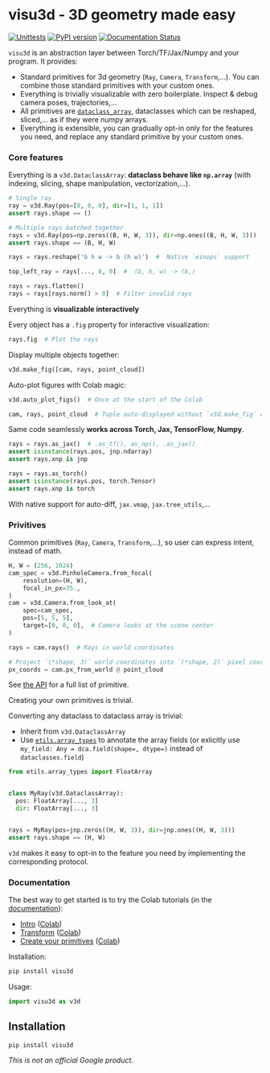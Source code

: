 # visu3d - 3D geometry made easy

[![Unittests](https://github.com/google-research/visu3d/actions/workflows/pytest_and_autopublish.yml/badge.svg)](https://github.com/google-research/visu3d/actions/workflows/pytest_and_autopublish.yml)
[![PyPI version](https://badge.fury.io/py/visu3d.svg)](https://badge.fury.io/py/visu3d)
[![Documentation Status](https://readthedocs.org/projects/visu3d/badge/?version=latest)](https://visu3d.readthedocs.io/en/latest/?badge=latest)

`visu3d` is an abstraction layer between Torch/TF/Jax/Numpy and your program.
It provides:

*   Standard primitives for 3d geometry (`Ray`, `Camera`, `Transform`,...).
    You can combine those standard primitives with your custom ones.
*   Everything is trivially visualizable with zero boilerplate. Inspect & debug
    camera poses, trajectories,...
*   All primitives are
    [`dataclass_array`](https://github.com/google-research/dataclass_array),
    dataclasses which can be reshaped, sliced,... as if they were numpy arrays.
*   Everything is extensible, you can gradually opt-in only for the features you
    need, and replace any standard primitive by your custom ones.

### Core features

<section class="zippy">

Everything is a `v3d.DataclassArray`: **dataclass behave like `np.array`** (with
indexing, slicing, shape manipulation, vectorization,...).

```python
# Single ray
ray = v3d.Ray(pos=[0, 0, 0], dir=[1, 1, 1])
assert rays.shape == ()

# Multiple rays batched together
rays = v3d.Ray(pos=np.zeros((B, H, W, 3)), dir=np.ones((B, H, W, 3)))
assert rays.shape == (B, H, W)

rays = rays.reshape('b h w -> b (h w)')  #  Native `einops` support

top_left_ray = rays[..., 0, 0]  #  (b, h, w) -> (b,)

rays = rays.flatten()
rays = rays[rays.norm() > 0]  # Filter invalid rays
```

</section>
<section class="zippy">

Everything is **visualizable interactively**

Every object has a `.fig` property for interactive visualization:

```python
rays.fig  # Plot the rays
```

Display multiple objects together:

```python
v3d.make_fig([cam, rays, point_cloud])
```

Auto-plot figures with Colab magic:

```python
v3d.auto_plot_figs()  # Once at the start of the Colab

cam, rays, point_cloud  # Tuple auto-displayed without `v3d.make_fig` call
```

</section>
<section class="zippy">

Same code seamlessly **works across Torch, Jax, TensorFlow, Numpy**.

```python
rays = rays.as_jax()  # .as_tf(), as_np(), .as_jax()
assert isinstance(rays.pos, jnp.ndarray)
assert rays.xnp is jnp

rays = rays.as_torch()
assert isinstance(rays.pos, torch.Tensor)
assert rays.xnp is torch
```

With native support for auto-diff, `jax.vmap`, `jax.tree_utils`,...

</section>

### Privitives

<section class="zippy">

Common primitives (`Ray`, `Camera`, `Transform`,...), so user can express
intent, instead of math.

```python
H, W = (256, 1024)
cam_spec = v3d.PinholeCamera.from_focal(
    resolution=(H, W),
    focal_in_px=35.,
)
cam = v3d.Camera.from_look_at(
    spec=cam_spec,
    pos=[5, 5, 5],
    target=[0, 0, 0],  # Camera looks at the scene center
)

rays = cam.rays()  # Rays in world coordinates

# Project `(*shape, 3)` world coordinates into `(*shape, 2)` pixel coordinates.
px_coords = cam.px_from_world @ point_cloud
```

See [the API](https://github.com/google-research/visu3d/tree/main/visu3d/__init__.py)<!-- {.external} !-->
for a full list of primitive.

</section>
<section class="zippy">

Creating your own primitives is trivial.

Converting any dataclass to dataclass array is trivial:

*   Inherit from `v3d.DataclassArray`
*   Use
    [`etils.array_types`](https://github.com/google/etils/blob/main/etils/array_types/README.md)
    to annotate the array fields (or exlicitly use `my_field: Any =
    dca.field(shape=, dtype=)` instead of `dataclasses.field`)

```python
from etils.array_types import FloatArray


class MyRay(v3d.DataclassArray):
  pos: FloatArray[..., 3]
  dir: FloatArray[..., 3]


rays = MyRay(pos=jnp.zeros((H, W, 3)), dir=jnp.ones((H, W, 3)))
assert rays.shape == (H, W)
```

`v3d` makes it easy to opt-in to the feature you need by implementing the
corresponding protocol.

<!-- See [the tutorial]() for more info. -->

</section>

### Documentation

The best way to get started is to try the Colab tutorials (in the
[documentation](https://visu3d.readthedocs.io/)):

*   [Intro](https://visu3d.readthedocs.io/en/latest/intro.html) ([Colab](https://colab.research.google.com/github/google-research/visu3d/blob/main/docs/intro.ipynb))
    <!-- {.external} !-->
*   [Transform](https://visu3d.readthedocs.io/en/latest/transform.html) ([Colab](https://colab.research.google.com/github/google-research/visu3d/blob/main/docs/transform.ipynb))
    <!-- {.external} !-->
*   [Create your primitives](https://visu3d.readthedocs.io/en/latest/dataclass.html) ([Colab](https://colab.research.google.com/github/google-research/visu3d/blob/main/docs/dataclass.ipynb))
    <!-- {.external} !-->

Installation:

```sh
pip install visu3d
```

Usage:

```python
import visu3d as v3d
```

## Installation

```sh
pip install visu3d
```

*This is not an official Google product.*
